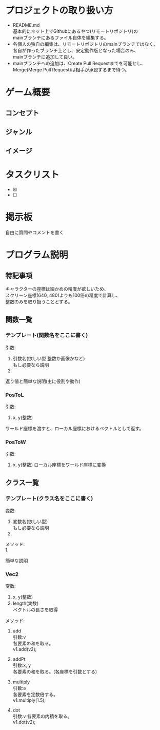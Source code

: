 # プロジェクトの取り扱い方
- README.md  
基本的にネット上でGithubにあるやつ(リモートリポジトリ)の  
mainブランチにあるファイル自体を編集する。  
- 各個人の独自の編集は、リモートリポジトリのmainブランチではなく、  
各自が作ったブランチ上とし、安定動作版となった場合のみ、  
mainブランチに追加して良い。
- mainブランチへの追加は、Create Pull Requestまでを可能とし、  
Merge(Merge Pull Request)は相手が承認するまで待つ。

# ゲーム概要  
## コンセプト
## ジャンル
## イメージ


# タスクリスト
- [x]  
- [ ]  

# 掲示板
自由に質問やコメントを書く

# プログラム説明
## 特記事項
キャラクターの座標は細かめの精度が欲しいため、  
スクリーン座標(640, 480)よりも100倍の精度で計算し、  
整数のみを取り扱うこととする。

## 関数一覧
### テンプレート(関数名をここに書く)
引数:
1. 引数名(欲しい型 整数か画像かなど)  
もし必要なら説明
2.  

返り値と簡単な説明(主に役割や動作)

### PosToL
引数:  
1. x, y(整数)

ワールド座標を渡すと、ローカル座標におけるベクトルとして返す。

### PosToW
引数:  
1. x, y(整数)
ローカル座標をワールド座標に変換


## クラス一覧
### テンプレート(クラス名をここに書く)
変数:
1. 変数名(欲しい型)  
もし必要なら説明
2.  

メソッド:  
1. 

簡単な説明

### Vec2
変数:
1. x, y(整数)
2. length(実数)  
ベクトルの長さを取得

メソッド:
1. add  
引数:v  
各要素の和を取る。  
v1.add(v2);

2. addPt  
引数:x, y  
各要素の和を取る。(各座標を引数とする)  

3. multiply  
引数:a   
各要素を定数倍する。  
v1.multiply(1.5);

4. dot  
引数:v
各要素の内積を取る。  
v1.dot(v2);